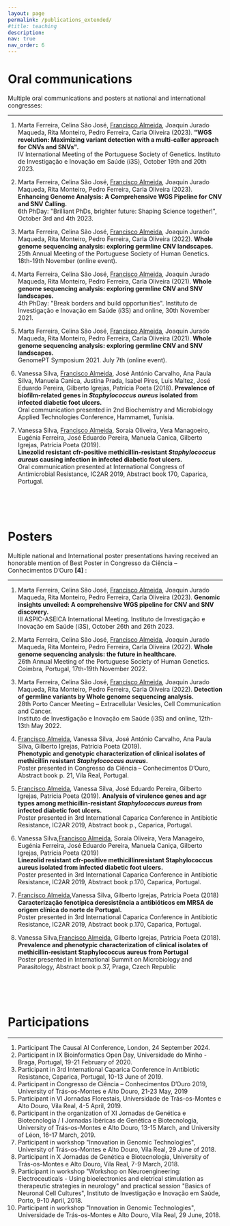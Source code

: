 ```yaml
---
layout: page
permalink: /publications_extended/
#title: teaching
description:
nav: true
nav_order: 6
---
```


# Oral communications

Multiple oral communications and posters at national and international congresses:

---

1. Marta Ferreira, Celina São José, [Francisco Almeida](#), Joaquin Jurado Maqueda, Rita Monteiro, Pedro Ferreira, Carla Oliveira (2023). 
   **"WGS revolution: Maximizing variant detection with a multi-caller approach for CNVs and SNVs".**  
   IV International Meeting of the Portuguese Society of Genetics. Instituto de Investigação e Inovação em Saúde (i3S), October 19th and 20th 2023.

2. Marta Ferreira, Celina São José, [Francisco Almeida](#), Joaquin Jurado Maqueda, Rita Monteiro, Pedro Ferreira, Carla Oliveira (2023).
   **Enhancing Genome Analysis: A Comprehensive WGS Pipeline for CNV and SNV Calling.**  
   6th PhDay: "Brilliant PhDs, brighter future: Shaping Science together!", October 3rd and 4th 2023.

3. Marta Ferreira, Celina São José, [Francisco Almeida](#), Joaquin Jurado Maqueda, Rita Monteiro, Pedro Ferreira, Carla Oliveira (2022).
   **Whole genome sequencing analysis: exploring germline CNV landscapes.**  
   25th Annual Meeting of the Portuguese Society of Human Genetics. 18th-19th November (online event).

4. Marta Ferreira, Celina São José, [Francisco Almeida](#), Joaquin Jurado Maqueda, Rita Monteiro, Pedro Ferreira, Carla Oliveira (2021).
   **Whole genome sequencing analysis: exploring germline CNV and SNV landscapes.**  
   4th PhDay: "Break borders and build opportunities". Instituto de Investigação e Inovação em Saúde (i3S) and online, 30th November 2021.

5. Marta Ferreira, Celina São José, [Francisco Almeida](#), Joaquin Jurado Maqueda, Rita Monteiro, Pedro Ferreira, Carla Oliveira (2021). 
   **Whole genome sequencing analysis: exploring germline CNV and SNV landscapes.**  
   GenomePT Symposium 2021. July 7th (online event).

6. Vanessa Silva, [Francisco Almeida](#), José António Carvalho, Ana Paula Silva, Manuela Canica, Justina Prada, Isabel Pires, Luis Maltez, José Eduardo Pereira, Gilberto Igrejas, Patrícia Poeta (2018). 
   **Prevalence of biofilm-related genes in *Staphylococcus aureus* isolated from infected diabetic foot ulcers.**  
   Oral communication presented in 2nd Biochemistry and Microbiology Applied Technologies Conference, Hammamet, Tunisia.

7. Vanessa Silva, [Francisco Almeida](#), Soraia Oliveira, Vera Managoeiro, Eugénia Ferreira, José Eduardo Pereira, Manuela Canica, Gilberto Igrejas, Patrícia Poeta (2019).  
   **Linezolid resistant cfr-positive methicillin-resistant *Staphylococcus aureus* causing infection in infected diabetic foot ulcers.**  
   Oral communication presented at International Congress of Antimicrobial Resistance, IC2AR 2019, Abstract book 170, Caparica, Portugal.


<br/>
<br/>
<br/>

# Posters

Multiple national and International poster presentations having received an honorable mention of Best Poster in Congresso da Ciência – Conhecimentos D’Ouro **[4]** :

---

1. Marta Ferreira, Celina São José, [Francisco Almeida](#), Joaquin Jurado Maqueda, Rita Monteiro, Pedro Ferreira, Carla Oliveira (2023). 
   **Genomic insights unveiled: A comprehensive WGS pipeline for CNV and SNV discovery.**  
   III ASPIC-ASEICA International Meeting. Instituto de Investigação e Inovação em Saúde (i3S), October 26th and 26th 2023.

2. Marta Ferreira, Celina São José, [Francisco Almeida](#), Joaquin Jurado Maqueda, Rita Monteiro, Pedro Ferreira, Carla Oliveira (2022). 
   **Whole genome sequencing analysis: the future in healthcare.**  
   26th Annual Meeting of the Portuguese Society of Human Genetics. Coimbra, Portugal, 17th-19th November 2022.

3. Marta Ferreira, Celina São José, [Francisco Almeida](#), Joaquin Jurado Maqueda, Rita Monteiro, Pedro Ferreira, Carla Oliveira (2022). 
   **Detection of germline variants by Whole genome sequencing analysis.**  
   28th Porto Cancer Meeting – Extracellular Vesicles, Cell Communication and Cancer.  
   Instituto de Investigação e Inovação em Saúde (i3S) and online, 12th-13th May 2022.

4. [Francisco Almeida](#), Vanessa Silva, José António Carvalho, Ana Paula Silva, Gilberto Igrejas, Patrícia Poeta (2019).  
   **Phenotypic and genotypic characterization of clinical isolates of methicillin resistant *Staphylococcus aureus*.**  
   Poster presented in Congresso da Ciência – Conhecimentos D’Ouro, Abstract book p. 21, Vila Real, Portugal.

5. [Francisco Almeida](#), Vanessa Silva, José Eduardo Pereira, Gilberto Igrejas, Patrícia Poeta (2019).
   **Analysis of virulence genes and agr types among methicillin-resistant *Staphylococcus aureus* from infected diabetic foot ulcers.**  
   Poster presented in 3rd International Caparica Conference in Antibiotic Resistance, IC2AR 2019, Abstract book p., Caparica, Portugal.

6. Vanessa Silva,[Francisco Almeida](#),  Soraia Oliveira, Vera Manageiro, Eugénia Ferreira, José Eduardo Pereira, Manuela Caniça, Gilberto Igrejas, Patrícia Poeta (2019)  
   **Linezolid resistant cfr-positive methicillinresistant Staphylococcus aureus isolated from infected diabetic foot ulcers.**  
   Poster presented in 3rd International Caparica Conference in Antibiotic Resistance, IC2AR 2019, Abstract book p.170, Caparica, Portugal.

7. [Francisco Almeida](#),Vanessa Silva, Gilberto Igrejas, Patrícia Poeta (2018)
   **Caracterização fenotípica deresistência a antibióticos em MRSA de origem clínica do norte de Portugal.**  
   Poster presented in 3rd International Caparica Conference in Antibiotic Resistance, IC2AR 2019, Abstract book p.170, Caparica, Portugal.

8. Vanessa Silva,[Francisco Almeida](#), Gilberto Igrejas, Patrícia Poeta (2018). 
   **Prevalence and phenotypic characterization of clinical isolates of methicillin-resistant Staphylococcus aureus from Portugal**  
    Poster presented in International Summit on Microbiology and Parasitology, Abstract book p.37, Praga, Czech Republic





<br/>
<br/>
<br/>


# Participations

---

1. Participant The Causal AI Conference, London, 24 September 2024. 
2. Participant in IX Bioinformatics Open Day, Universidade do Minho - Braga, Portugal, 19-21 February of 2020.
3. Participant in 3rd International Caparica Conference in Antibiotic Resistance, Caparica, Portugal, 10-13 June of 2019.
4. Participant in Congresso de Ciência – Conhecimentos D’Ouro 2019, University of Trás-os-Montes e Alto Douro, 21-23 May, 2019
5. Participant in VI Jornadas Florestais, Universidade de Trás-os-Montes e Alto Douro, Vila Real, 4-5 April, 2019.
6. Participant in the organization of XI Jornadas de Genética e Biotecnologia / I Jornadas Ibéricas de Genética e Biotecnologia, University of Trás-os-Montes e Alto Douro, 13-15 March, and University of Léon, 16-17 March, 2019.
7. Participant in workshop "Innovation in Genomic Technologies", University of Trás-os-Montes e Alto Douro, Vila Real, 29 June of 2018.
8. Participant in X Jornadas de Genética e Biotecnologia, University of Trás-os-Montes e Alto Douro, Vila Real, 7-9 March, 2018.
9. Participant in workshop "Workshop on Neuroengineering: Electroceuticals - Using bioelectronics and eletrical stimulation as therapeutic strategies in neurology" and practical session "Basics of Neuronal Cell Cultures", Instituto de Investigação e Inovação em Saúde, Porto, 9-10 April, 2018.
10. Participant in workshop "Innovation in Genomic Technologies", Universidade de Trás-os-Montes e Alto Douro, Vila Real, 29 June, 2018.